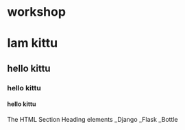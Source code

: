 # workshop
# Iam kittu 
## hello kittu
### hello kittu
#### hello kittu
The HTML Section Heading elements
_Django
_Flask
_Bottle

